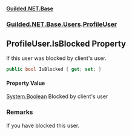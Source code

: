 
#### [Guilded.NET.Base](index 'index')
### [Guilded.NET.Base.Users](index#Guilded_NET_Base_Users 'Guilded.NET.Base.Users').[ProfileUser](ProfileUser 'Guilded.NET.Base.Users.ProfileUser')
## ProfileUser.IsBlocked Property
If this user was blocked by client's user.  
```csharp
public bool IsBlocked { get; set; }
```

#### Property Value
[System.Boolean](https://docs.microsoft.com/en-us/dotnet/api/System.Boolean 'System.Boolean')
Blocked by client's user
### Remarks
If you have blocked this user.  
